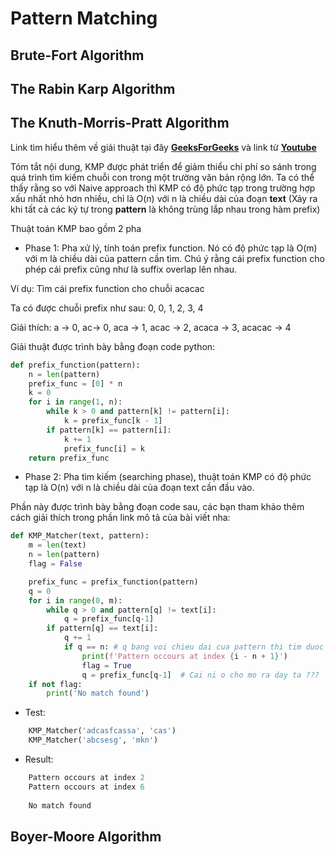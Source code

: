 # Pattern Matching
## Brute-Fort Algorithm

## The Rabin Karp Algorithm

## The Knuth-Morris-Pratt Algorithm

Link tìm hiểu thêm về giải thuật tại đây [**GeeksForGeeks**](https://www.geeksforgeeks.org/kmp-algorithm-for-pattern-searching/)
và link từ [**Youtube**](https://www.youtube.com/watch?v=V5-7GzOfADQ) 

Tóm tắt nội dung, KMP được phát triển để giảm thiểu chi phí so sánh trong quá trình tìm kiếm chuỗi con trong một trường 
văn bản rộng lớn. Ta có thể thấy rằng so với Naive approach thì KMP có độ phức tạp trong trường hợp xấu nhất nhỏ hơn 
nhiều, chỉ là O(n) với n là chiều dài của đoạn **text** (Xảy ra khi tất cả các ký tự trong **pattern** là không trùng lắp
nhau trong hàm prefix)

Thuật toán KMP bao gồm 2 pha 
* Phase 1: Pha xử lý, tính toán prefix function. Nó có độ phức tạp là O(m) với m là chiều dài của 
pattern cần tìm. Chú ý rằng cái prefix function cho phép cái prefix cũng như là suffix overlap lên nhau.

Ví dụ: Tìm cái prefix function cho chuỗi acacac

Ta có được chuỗi prefix như sau: 0, 0, 1, 2, 3, 4

Giải thích: a -> 0, ac-> 0, aca -> 1, acac -> 2, acaca -> 3, acacac -> 4

Giải thuật được trình bày bằng đoạn code python:
```python
def prefix_function(pattern):
    n = len(pattern)
    prefix_func = [0] * n
    k = 0
    for i in range(1, n):
        while k > 0 and pattern[k] != pattern[i]:
            k = prefix_func[k - 1]
        if pattern[k] == pattern[i]:
            k += 1
            prefix_func[i] = k
    return prefix_func
```

* Phase 2: Pha tìm kiếm (searching phase), thuật toán KMP có độ phức tạp là O(n) với n là chiều dài của đoạn text cần 
đầu vào.

Phần này được trình bày bằng đoạn code sau, các bạn tham khảo thêm cách giải thích trong phần link mô tả của bài viết nha:
```python
def KMP_Matcher(text, pattern):
    m = len(text)
    n = len(pattern)
    flag = False

    prefix_func = prefix_function(pattern)
    q = 0
    for i in range(0, m):
        while q > 0 and pattern[q] != text[i]:
            q = prefix_func[q-1]
        if pattern[q] == text[i]:
            q += 1
            if q == n: # q bang voi chieu dai cua pattern thi tim duoc no
                print(f'Pattern occours at index {i - n + 1}')
                flag = True
                q = prefix_func[q-1]  # Cai ni o cho mo ra day ta ???
    if not flag:
        print('No match found')
```

* Test:
```python
    KMP_Matcher('adcasfcassa', 'cas')
    KMP_Matcher('abcsesg', 'mkn')
```

* Result: 
```python 
    Pattern occours at index 2
    Pattern occours at index 6
    
    No match found
```

## Boyer-Moore Algorithm




